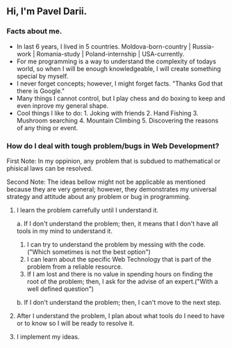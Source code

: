 ## Hi, I'm Pavel Darii. 

### Facts about me.
-  In last 6 years, I lived in 5 countries. Moldova-born-country | Russia-work | Romania-study | Poland-internship | USA-currently.
-  For me programming is a way to understand the complexity of todays world, so when I will be enough knowledgeable, I will create something special by myself.
-  I never forget concepts; however, I might forget facts. "Thanks God that there is Google."
-  Many things I cannot control, but I play chess and do boxing to keep and even inprove my general shape.
-  Cool things I like to do: 1. Joking with friends 2. Hand Fishing 3. Mushroom searching  4. Mountain Climbing 5. Discovering the reasons of any thing or event.


### How do I deal with tough problem/bugs in Web Development?
  First Note: In my oppinion, any problem that is subdued to mathematical or phisical laws can be resolved.
  
  Second Note: The ideas bellow might not be applicable as mentioned  because they are very general; however, they demonstrates my universal strategy and attitude about any problem or bug in programming. 
  1. I learn the problem carrefully until I understand it.
     
     a. If I don't understand the problem; then, it means that I don't have all tools in my mind to understand it.
        
        1. I can try to understand the problem by messing with the code. ("Which sometimes is not the best option")
        2. I can learn about the specific Web Technology that is part of the problem from a reliable resource.
        3. If I am lost and there is no value in spending hours on finding the root of the problem; then, I ask for the advise of an expert.("With a well defined                question")
     
     b. If I don't understand the problem; then, I can't move to the next step.
  2. After I understand the problem, I plan about what tools do I need to have or to know so I will be ready to resolve it.
  3. I implement my ideas.
  
  


